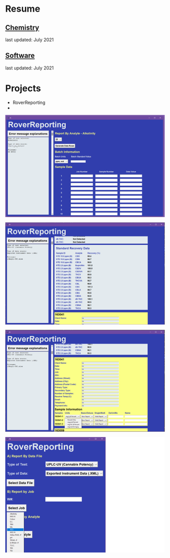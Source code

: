 # Resume
## [Chemistry](Peter_Levett_Chemistry_Resume_04July2021.pdf)
last updated: July 2021
## [Software](Peter_Levett_Programming_Resume_04July2021.pdf)
last updated: July 2021

# Projects

* RoverReporting
* 
![Alt text](RoverReporting_1.png?raw=true "Title")

![Alt text](RoverReporting_2.png?raw=true "Title")

![Alt text](RoverReporting_3.png?raw=true "Title")

![Alt text](RoverReporting_4.png?raw=true "Title")

